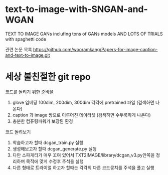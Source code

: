 # text-to-image-with-SNGAN-and-WGAN
TEXT TO IMAGE GANs inclufing tons of GANs models AND LOTS OF TRIALS with spaghetti code


관련 논문 목록 https://github.com/wooramkang/Papers-for-image-caption-and-text-to-image.git



# 세상 불친절한 git repo

코드를 돌리기 위한 준비물

1. glove 임베딩 100dim, 200dim, 300dim 각각에 pretrained 파일 (검색하면 나온다)
2. caption 과 image 쌍으로 이루어진 데이터셋 (검색하면 수두룩하게 나온다)
3. 충분한 컴퓨팅파워가 보장된 환경


코드 돌려보기
1. 학습하고자 할때 dcgan_train.py 실행
2. 생성해보고자 할때 dcgan_generate.py 실행
3. 다만 스파게티가 매우 꼬여 있어서 TXT2IMAGE/library/dcgan_v3.py안쪽을 정리하며 목적에 맞게 수정후 주석을  실행
4. 다른 형태로 트라이얼 하고자 할때는 각각의 다른 코드뭉치를 주석을 풀고 실행
